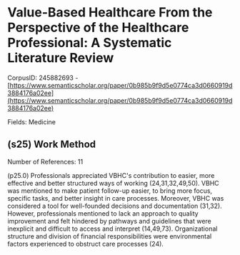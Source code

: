 # Value-Based Healthcare From the Perspective of the Healthcare Professional: A Systematic Literature Review

CorpusID: 245882693 - [https://www.semanticscholar.org/paper/0b985b9f9d5e0774ca3d0660919d3884176a02ee](https://www.semanticscholar.org/paper/0b985b9f9d5e0774ca3d0660919d3884176a02ee)

Fields: Medicine

## (s25) Work Method
Number of References: 11

(p25.0) Professionals appreciated VBHC's contribution to easier, more effective and better structured ways of working (24,31,32,49,50). VBHC was mentioned to make patient follow-up easier, to bring more focus, specific tasks, and better insight in care processes. Moreover, VBHC was considered a tool for well-founded decisions and documentation (31,32). However, professionals mentioned to lack an approach to quality improvement and felt hindered by pathways and guidelines that were inexplicit and difficult to access and interpret (14,49,73). Organizational structure and division of financial responsibilities were environmental factors experienced to obstruct care processes (24).
